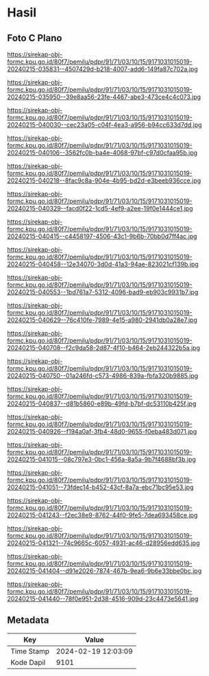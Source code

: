 # Hasil

## Foto C Plano

https://sirekap-obj-formc.kpu.go.id/80f7/pemilu/pdpr/91/71/03/10/15/9171031015019-20240215-035831--4507429d-b218-4007-add6-149fa87c702a.jpg

https://sirekap-obj-formc.kpu.go.id/80f7/pemilu/pdpr/91/71/03/10/15/9171031015019-20240215-035950--39e8aa56-23fe-4467-abe3-473ce4c4c073.jpg

https://sirekap-obj-formc.kpu.go.id/80f7/pemilu/pdpr/91/71/03/10/15/9171031015019-20240215-040030--cec23a05-c04f-4ea3-a956-b94cc633d7dd.jpg

https://sirekap-obj-formc.kpu.go.id/80f7/pemilu/pdpr/91/71/03/10/15/9171031015019-20240215-040106--3562fc0b-ba4e-4068-97bf-c97d0cfaa95b.jpg

https://sirekap-obj-formc.kpu.go.id/80f7/pemilu/pdpr/91/71/03/10/15/9171031015019-20240215-040218--8fac9c8a-904e-4b95-bd2d-e3beeb936cce.jpg

https://sirekap-obj-formc.kpu.go.id/80f7/pemilu/pdpr/91/71/03/10/15/9171031015019-20240215-040329--facd0f22-1cd5-4ef9-a2ee-19f0e1444ce1.jpg

https://sirekap-obj-formc.kpu.go.id/80f7/pemilu/pdpr/91/71/03/10/15/9171031015019-20240215-040415--c4458197-4506-43c1-9b6b-70bb0d7ff4ac.jpg

https://sirekap-obj-formc.kpu.go.id/80f7/pemilu/pdpr/91/71/03/10/15/9171031015019-20240215-040458--12e34070-3d0d-41a3-94ae-823021cf139b.jpg

https://sirekap-obj-formc.kpu.go.id/80f7/pemilu/pdpr/91/71/03/10/15/9171031015019-20240215-040553--1bd761a7-5312-4096-bad9-eb903c9931b7.jpg

https://sirekap-obj-formc.kpu.go.id/80f7/pemilu/pdpr/91/71/03/10/15/9171031015019-20240215-040629--76c410fe-7989-4e15-a980-2941db0a28e7.jpg

https://sirekap-obj-formc.kpu.go.id/80f7/pemilu/pdpr/91/71/03/10/15/9171031015019-20240215-040708--f2c9da58-2d87-4f10-b464-2eb244322b5a.jpg

https://sirekap-obj-formc.kpu.go.id/80f7/pemilu/pdpr/91/71/03/10/15/9171031015019-20240215-040750--01a246fd-c573-4986-839a-fbfa320b9885.jpg

https://sirekap-obj-formc.kpu.go.id/80f7/pemilu/pdpr/91/71/03/10/15/9171031015019-20240215-040837--d81b5860-e89b-49fd-b7bf-dc53110b425f.jpg

https://sirekap-obj-formc.kpu.go.id/80f7/pemilu/pdpr/91/71/03/10/15/9171031015019-20240215-040926--f194a0af-3fb4-48d0-9655-f0eba483d071.jpg

https://sirekap-obj-formc.kpu.go.id/80f7/pemilu/pdpr/91/71/03/10/15/9171031015019-20240215-041015--08c797e3-0bc1-456a-8a5a-9b7f4688bf3b.jpg

https://sirekap-obj-formc.kpu.go.id/80f7/pemilu/pdpr/91/71/03/10/15/9171031015019-20240215-041051--73fdec14-b452-43cf-8a7a-ebc71bc95e53.jpg

https://sirekap-obj-formc.kpu.go.id/80f7/pemilu/pdpr/91/71/03/10/15/9171031015019-20240215-041243--f2ec38e9-8762-44f0-9fe5-7dea693458ce.jpg

https://sirekap-obj-formc.kpu.go.id/80f7/pemilu/pdpr/91/71/03/10/15/9171031015019-20240215-041321--74c9665c-6057-4931-ac46-d28956edd635.jpg

https://sirekap-obj-formc.kpu.go.id/80f7/pemilu/pdpr/91/71/03/10/15/9171031015019-20240215-041404--d91e2026-7874-467b-9ea6-9b6e33bbe0bc.jpg

https://sirekap-obj-formc.kpu.go.id/80f7/pemilu/pdpr/91/71/03/10/15/9171031015019-20240215-041440--78f0e951-2d38-4516-909d-23c4473e5641.jpg


## Metadata

| Key        | Value               |
| ---------- | ------------------- |
| Time Stamp | 2024-02-19 12:03:09 |
| Kode Dapil | 9101                |



